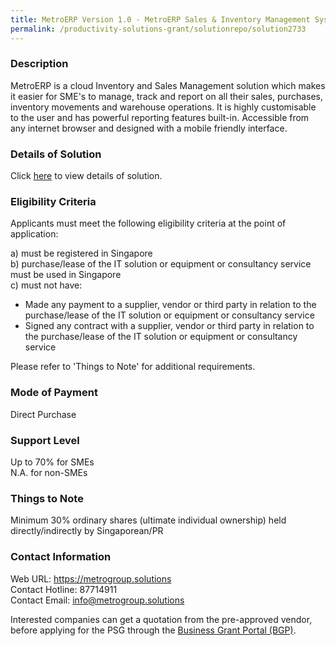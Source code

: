 ```yaml
---
title: MetroERP Version 1.0 - MetroERP Sales & Inventory Management System (15 Users, PEPPOL-Included)
permalink: /productivity-solutions-grant/solutionrepo/solution2733
---
```


### Description

MetroERP is a cloud Inventory and Sales Management solution which makes it easier for SME's to manage, track and report on all their sales, purchases, inventory movements and warehouse operations. It is highly customisable to the user and has powerful reporting features built-in. Accessible from any internet browser and designed with a mobile friendly interface.

### Details of Solution

Click <a href='https://www.gobusiness.gov.sg/images/psg/Desensitised_Metro_Annex_3_CR_wef_5_May_2022_Part_2.pdf' target='_blank' rel='noopener'>here</a> to view details of solution.

### Eligibility Criteria

Applicants must meet the following eligibility criteria at the point of application:

a) must be registered in Singapore <br>
b) purchase/lease of the IT solution or equipment or consultancy service must be used in Singapore <br>
c) must not have:
- Made any payment to a supplier, vendor or third party in relation to the purchase/lease of the IT solution or equipment or consultancy service
- Signed any contract with a supplier, vendor or third party in relation to the purchase/lease of the IT solution or equipment or consultancy service

Please refer to 'Things to Note' for additional requirements.

### Mode of Payment
Direct Purchase

### Support Level
Up to 70% for SMEs <br>
N.A. for non-SMEs

### Things to Note
 Minimum 30% ordinary shares (ultimate individual ownership) held directly/indirectly by Singaporean/PR

### Contact Information
Web URL: https://metrogroup.solutions <br>Contact Hotline: 87714911 <br>Contact Email: info@metrogroup.solutions <br>

Interested companies can get a quotation from the pre-approved vendor, before applying for the PSG through the <a target='_blank' rel='noopener' href='https://www.businessgrants.gov.sg/'>Business Grant Portal (BGP)</a>.
